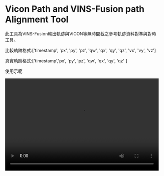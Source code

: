 # Vicon Path and VINS-Fusion path Alignment Tool
此工具為VINS-Fusion輸出軌跡與VICON等無時間截之參考軌跡資料對準與對時工具。

比較軌跡格式:['timestamp', 'px', 'py', 'pz', 'qw', 'qx', 'qy', 'qz', 'vx', 'vy', 'vz']

真實軌跡格式:['timestamp','px', 'py', 'pz', 'qw', 'qx', 'qy', 'qz' ]

使用示範

<video src=https://github.com/Jaron0211/vicon_alignment_tools/assets/20490986/50451c5c-28f5-41b7-9d1e-e05cb2effb12
 controls="controls" width="500" height="300"></video>
